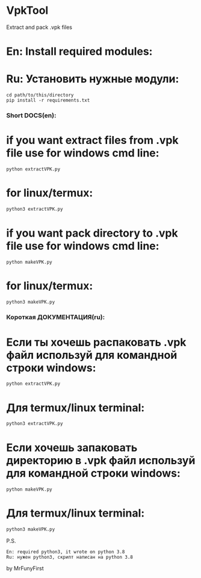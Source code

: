 # VpkTool
Extract and pack .vpk files

# En: Install required modules:
# Ru: Установить нужные модули:
```shell
cd path/to/this/directory
pip install -r requirements.txt
```
### Short DOCS(en):
# if you want extract files from .vpk file use for windows cmd line:
```shell
python extractVPK.py
```
# for linux/termux:
```bash
python3 extractVPK.py
```
# if you want pack directory to .vpk file use for windows cmd line:
```shell
python makeVPK.py
```
# for linux/termux:
```bash
python3 makeVPK.py
```

### Короткая ДОКУМЕНТАЦИЯ(ru):
# Если ты хочешь распаковать .vpk файл используй для командной строки windows:
```shell
python extractVPK.py
```
# Для termux/linux terminal:
```bash
python3 extractVPK.py
```
# Если хочешь запаковать директорию в .vpk файл используй для командной строки windows:
```shell
python makeVPK.py
```
# Для termux/linux terminal:
```bash
python3 makeVPK.py
```

P.S.
```
En: required python3, it wrote on python 3.8
Ru: нужен python3, скрипт написан на python 3.8
```

by MrFunyFirst
